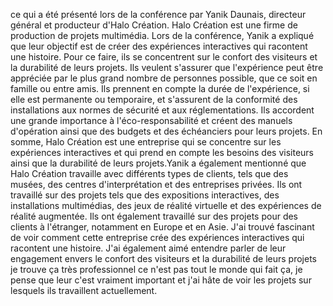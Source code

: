 ce qui a été présenté lors de la conférence par Yanik Daunais, directeur général et producteur d'Halo Création. Halo Création est une firme de production de projets multimédia. Lors de la conférence, Yanik a expliqué que leur objectif est de créer des expériences interactives qui racontent une histoire. Pour ce faire, ils se concentrent sur le confort des visiteurs et la durabilité de leurs projets. Ils veulent s'assurer que l'expérience peut être appréciée par le plus grand nombre de personnes possible, que ce soit en famille ou entre amis. Ils prennent en compte la durée de l'expérience, si elle est permanente ou temporaire, et s'assurent de la conformité des installations aux normes de sécurité et aux réglementations. Ils accordent une grande importance à l'éco-responsabilité et créent des manuels d'opération ainsi que des budgets et des échéanciers pour leurs projets. En somme, Halo Création est une entreprise qui se concentre sur les expériences interactives et qui prend en compte les besoins des visiteurs ainsi que la durabilité de leurs projets.Yanik a également mentionné que Halo Création travaille avec différents types de clients, tels que des musées, des centres d'interprétation et des entreprises privées. Ils ont travaillé sur des projets tels que des expositions interactives, des installations multimédias, des jeux de réalité virtuelle et des expériences de réalité augmentée. Ils ont également travaillé sur des projets pour des clients à l'étranger, notamment en Europe et en Asie.
J'ai trouvé fascinant de voir comment cette entreprise crée des expériences interactives qui racontent une histoire. J'ai également aimé entendre parler de leur engagement envers le confort des visiteurs et la durabilité de leurs projets je trouve ça très professionnel ce n'est pas tout le monde qui fait ça, je pense que leur c'est vraiment important et j'ai hâte de voir les projets sur lesquels ils travaillent actuellement.
